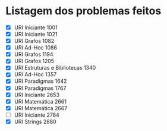 # Listagem dos problemas feitos

- [x] URI Iniciante 1001
- [x] URI Iniciante 1021
- [x] URI Grafos 1082
- [x] URI Ad-Hoc 1086
- [x] URI Grafos 1194
- [x] URI Grafos 1205
- [x] URI Estruturas e Bibliotecas 1340
- [x] URI Ad-Hoc 1357
- [x] URI Paradigmas 1642
- [x] URI Paradigmas 1767
- [x] URI Iniciante 2653
- [x] URI Matemática 2661
- [x] URI Matemática 2667
- [ ] URI Iniciante 2784
- [x] URI Strings 2880
